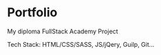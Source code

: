 # Portfolio

My diploma FullStack Academy Project


Tech Stack: HTML/CSS/SASS, JS/jQery, Guilp, Git...
